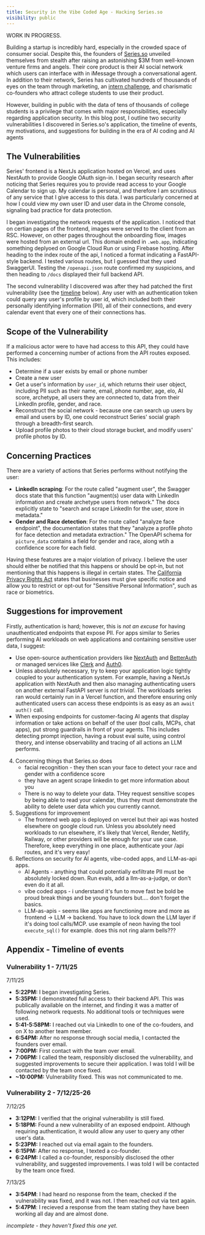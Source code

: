 ```yaml
---
title: Security in the Vibe Coded Age - Hacking Series.so
visibility: public
---
```


WORK IN PROGRESS.

Building a startup is incredibly hard, especially in the crowded space of consumer social. Despite this, the founders of [Series.so](https://series.so) unveiled themselves from stealth after
raising an astonishing $3M from well-known venture firms and angels. Their core product is their AI social network which users can interface with in iMessage through a
conversational agent. In addition to their network, Series has cultivated hundreds of thousands of eyes on the team through marketing, an
[intern challenge](https://www.linkedin.com/posts/nathaneo-johnson-86aa4a253_introducing-the-series-a-2-week-reality-activity-7344360830127292416-t92R), and
charismatic co-founders who attract college students to use their product.

However, building in public with the data of tens of thousands of college students is a privilege that comes with major responsibilities, especially regarding
application security. In this blog post, I outline two security vulnerabilities I discovered in Series.so's application, the timeline of events, my motivations,
and suggestions for building in the era of AI coding and AI agents

## The Vulnerabilities

Series' frontend is a NextJs application hosted on Vercel, and uses NextAuth to provide Google OAuth sign-in. I began security research after noticing that Series requires you to
provide read access to your Google Calendar to sign up. My calendar is personal, and therefore I am scrutinous of any service that I give access to this data. I was particularly concerned
at how I could view my own user ID and user data in the Chrome console, signaling bad practice for data protection.

I began investigating the network requests of the application. I noticed that on certian pages of the frontend, images were served to the client from an RSC. However, on other pages throughout
the onboarding flow, images were hosted from an external url. This domain ended in `.web.app`, indicating something deplyoed on Google Cloud Run or using Firebase hosting. After heading
to the index route of the api, I noticed a format indicating a FastAPI-style backend. I tested various routes, but I guessed that they used SwaggerUI. Testing the `/openapi.json` route confirmed my
suspicions, and then heading to `/docs` displayed their full backend API.

The second vulnerability I discovered was after they had patched the first vulnerability (see the [timeline](#appendix---timeline-of-events) below). Any user with an authentication token could query
any user's profile by user id, which included both their personally identifying information (PII), all of their connections, and every calendar event that every one of their connections has.

## Scope of the Vulnerability

If a malicious actor were to have had access to this API, they could have performed a concerning number of actions from the API routes exposed. This includes:

- Determine if a user exists by email or phone number
- Create a new user
- Get a user's information by `user_id`, which returns their user object, including PII such as their name, email, phone number,
  age, elo, AI score, archetype, all users they are connected to, data from their LinkedIn profile, gender, and race.
- Reconstruct the social network - because one can search up users by email and users by ID, one could reconstruct Series' social graph through a breadth-first search.
- Upload profile photos to their cloud storage bucket, and modify users' profile photos by ID.

## Concerning Practices

There are a variety of actions that Series performs without notifying the user:

- **LinkedIn scraping**: For the route called "augment user", the Swagger docs state that this function "augment(s) user data with LinkedIn information and create archetype users from network."
  The docs explicitly state to "search and scrape LinkedIn for the user, store in metadata."
- **Gender and Race detection**: For the route called "analyze face endpoint", the documentation states that they "analyze a profile photo for face detection and metadata extraction." The
  OpenAPI schema for `picture_data` contains a field for gender and race, along wtih a confidence score for each field.

Having these features are a major violation of privacy. I believe the user should either be notified that this happens or should be opt-in, but not mentioning that this happens is illegal
in certain states. The [California Privacy Rights Act](https://www.caprivacy.org/cpra-exec-summary/) states that businesses must give specific notice and allow you to restrict or
opt-out for "Sensitive Personal Information", such as race or biometrics.

## Suggestions for improvement

Firstly, authentication is hard; however, this is _not an excuse_ for having unauthenticated endpoints that expose PII. For apps similar to Series performing AI workloads on web applications and
containing sensitive user data, I suggest:

- Use open-source authentication providers like [NextAuth](https://next-auth.js.org/) and [BetterAuth](https://www.better-auth.com/) or managed services like [Clerk](https://clerk.com)
  and [Auth0](https://auth0.com).
- Unless aboslutely necessary, try to keep your application logic tightly coupled to your authentication system. For example, having a NextJs application with NextAuth and then also managing
  authenticating users on another external FastAPI server is _not trivial_. The workloads series ran would certainly run in a Vercel function, and therefore ensuring only authenticated users can
  access these endpoints is as easy as an `await auth()` call.
- When exposing endpoints for customer-facing AI agents that display information or take actions on behalf of the user (tool calls, MCPs, chat apps), put strong guardrails in front of your agents.
  This includes detecting prompt injection, having a robust eval suite, using control theory, and intense observability and tracing of all actions an LLM performs.

4. Concerning things that Series.so does
   - facial recognition - they then scan your face to detect your race and gender with a confidence score
   - they have an agent scrape linkedin to get more information about you
   - There is no way to delete your data. THey request sensitive scopes by being able to read your calendar, thus they must demonstrate the ability to delete user data
     which you currently cannot.
5. Suggestions for improvement
   - The frontend web app is deployed on vercel but their api was hosted elsewhere on google cloud run. Unless you absolutely need workloads to run elsewhere,
     it's likely that Vercel, Render, Netlify, Railway, or other providers will be enough for your use case. Therefore, keep everything in one place, authenticate your
     /api routes, and it's very easy!
6. Reflections on security for AI agents, vibe-coded apps, and LLM-as-api apps.
   - AI Agents - anything that could potentially exfiltrate PII must be absolutely locked down. Run evals, add a llm-as-a-judge, or don't even do it at all.
   - vibe coded apps - i understand it's fun to move fast be bold be proud break things and be young founders but.... don't forget the basics.
   - LLM-as-apis - seems like apps are functioning more and more as frontend → LLM → backend. You have to lock down the LLM layer if it's doing tool calls/MCP.
     use example of neon having the tool `execute_sql()` for example. does this not ring alarm bells???

## Appendix - Timeline of events

### Vulnerability 1 - 7/11/25

7/11/25

- **5:22PM:** I began investigating Series.
- **5:35PM:** I demonstrated full access to their backend API. This was publically available on the internet, and finding it was a matter of following network requests. No additional tools or techniques
  were used.
- **5:41-5:58PM:** I reached out via LinkedIn to one of the co-fouders, and on X to another team member.
- **6:54PM:** After no response through social media, I contacted the founders over email.
- **7:00PM:** First contact with the team over email.
- **7:06PM:** I called the team, responsibly disclosed the vulnerability, and suggested improvements to secure their application. I was told I will be contacted by the team once fixed.
- **~10:00PM:** Vulnerability fixed. This was not communicated to me.

### Vulnerability 2 - 7/12/25-26

7/12/25

- **3:12PM:** I verified that the original vulnerability is still fixed.
- **5:18PM:** Found a new vulnerability of an exposed endpoint. Although requiring authentication, it would allow any user to query any other user's data.
- **5:23PM:** I reached out via email again to the founders.
- **6:15PM:** After no response, I texted a co-founder.
- **6:24PM:** I called a co-founder, responsibly disclosed the other vulnerability, and suggested improvements. I was told I will be contacted by the team once fixed.

7/13/25

- **3:54PM**: I had heard no response from the team, checked if the vulnerability was fixed, and it was not. I then reached out via text again.
- **5:47PM**: I recieved a response from the team stating they have been working all day and are almost done.

_incomplete - they haven't fixed this one yet_.
